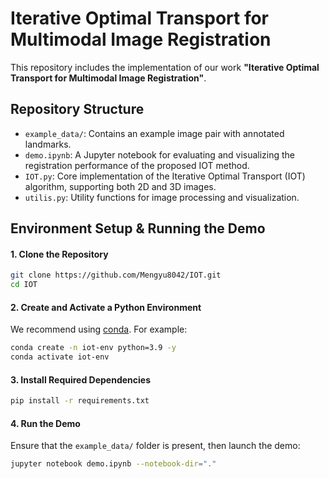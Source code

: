 # Iterative Optimal Transport for Multimodal Image Registration
This repository includes the implementation of our work **"Iterative Optimal Transport for Multimodal Image Registration"**.

## Repository Structure

* `example_data/`: Contains an example image pair with annotated landmarks.
* `demo.ipynb`: A Jupyter notebook for evaluating and visualizing the registration performance of the proposed IOT method.
* `IOT.py`: Core implementation of the Iterative Optimal Transport (IOT) algorithm, supporting both 2D and 3D images.
* `utilis.py`: Utility functions for image processing and visualization.


## Environment Setup & Running the Demo

#### 1. Clone the Repository

```bash
git clone https://github.com/Mengyu8042/IOT.git
cd IOT
```

#### 2. Create and Activate a Python Environment
We recommend using [conda](https://docs.conda.io/). For example:

```bash
conda create -n iot-env python=3.9 -y
conda activate iot-env
```

#### 3. Install Required Dependencies

```bash
pip install -r requirements.txt
```

#### 4. Run the Demo

Ensure that the `example_data/` folder is present, then launch the demo:

```bash
jupyter notebook demo.ipynb --notebook-dir="."
```
